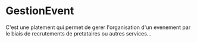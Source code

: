 # GestionEvent
C'est une platement qui permet de gerer l'organisation d'un evenement par le biais de recrutements de pretataires ou autres services...
